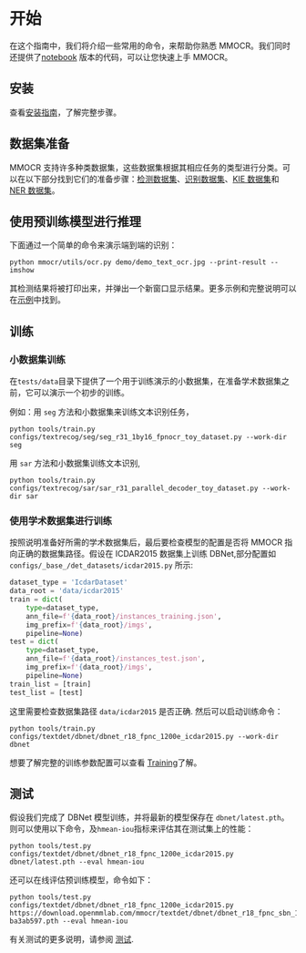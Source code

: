 # 开始

在这个指南中，我们将介绍一些常用的命令，来帮助你熟悉 MMOCR。我们同时还提供了[notebook](https://github.com/open-mmlab/mmocr/blob/main/demo/MMOCR_Tutorial.ipynb) 版本的代码，可以让您快速上手 MMOCR。

## 安装

查看[安装指南](install.md)，了解完整步骤。

## 数据集准备

MMOCR 支持许多种类数据集，这些数据集根据其相应任务的类型进行分类。可以在以下部分找到它们的准备步骤：[检测数据集](datasets/det.md)、[识别数据集](datasets/recog.md)、[KIE 数据集](datasets/kie.md)和 [NER 数据集](datasets/ner.md)。

## 使用预训练模型进行推理

下面通过一个简单的命令来演示端到端的识别：

```shell
python mmocr/utils/ocr.py demo/demo_text_ocr.jpg --print-result --imshow
```

其检测结果将被打印出来，并弹出一个新窗口显示结果。更多示例和完整说明可以在[示例](../../demo/README_zh-CN.md)中找到。

## 训练

### 小数据集训练

在`tests/data`目录下提供了一个用于训练演示的小数据集，在准备学术数据集之前，它可以演示一个初步的训练。

例如：用 `seg` 方法和小数据集来训练文本识别任务，
```shell
python tools/train.py configs/textrecog/seg/seg_r31_1by16_fpnocr_toy_dataset.py --work-dir seg
```

用 `sar` 方法和小数据集训练文本识别,
```shell
python tools/train.py configs/textrecog/sar/sar_r31_parallel_decoder_toy_dataset.py --work-dir sar
```

### 使用学术数据集进行训练

按照说明准备好所需的学术数据集后，最后要检查模型的配置是否将 MMOCR 指向正确的数据集路径。假设在 ICDAR2015 数据集上训练 DBNet,部分配置如 `configs/_base_/det_datasets/icdar2015.py` 所示:
```python
dataset_type = 'IcdarDataset'
data_root = 'data/icdar2015'
train = dict(
    type=dataset_type,
    ann_file=f'{data_root}/instances_training.json',
    img_prefix=f'{data_root}/imgs',
    pipeline=None)
test = dict(
    type=dataset_type,
    ann_file=f'{data_root}/instances_test.json',
    img_prefix=f'{data_root}/imgs',
    pipeline=None)
train_list = [train]
test_list = [test]
```
这里需要检查数据集路径 `data/icdar2015` 是否正确. 然后可以启动训练命令：
```shell
python tools/train.py configs/textdet/dbnet/dbnet_r18_fpnc_1200e_icdar2015.py --work-dir dbnet
```

想要了解完整的训练参数配置可以查看 [Training](training.md)了解。

## 测试

假设我们完成了 DBNet 模型训练，并将最新的模型保存在 `dbnet/latest.pth`。则可以使用以下命令，及`hmean-iou`指标来评估其在测试集上的性能：
```shell
python tools/test.py configs/textdet/dbnet/dbnet_r18_fpnc_1200e_icdar2015.py dbnet/latest.pth --eval hmean-iou
```

还可以在线评估预训练模型，命令如下：
```shell
python tools/test.py configs/textdet/dbnet/dbnet_r18_fpnc_1200e_icdar2015.py https://download.openmmlab.com/mmocr/textdet/dbnet/dbnet_r18_fpnc_sbn_1200e_icdar2015_20210329-ba3ab597.pth --eval hmean-iou
```

有关测试的更多说明，请参阅 [测试](testing.md).
